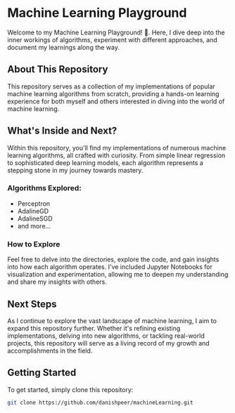 # Machine Learning Playground

Welcome to my Machine Learning Playground! 🚀. Here, I dive deep into the inner workings of algorithms, experiment with different approaches, and document my learnings along the way.

## About This Repository

This repository serves as a collection of my implementations of popular machine learning algorithms from scratch, providing a hands-on learning experience for both myself and others interested in diving into the world of machine learning.

## What's Inside and Next?

Within this repository, you'll find my implementations of numerous machine learning algorithms, all crafted with curiosity. From simple linear regression to sophisticated deep learning models, each algorithm represents a stepping stone in my journey towards mastery.


### Algorithms Explored:

- Perceptron
- AdalineGD
- AdalineSGD
- and more...


### How to Explore

Feel free to delve into the directories, explore the code, and gain insights into how each algorithm operates. I've included Jupyter Notebooks for visualization and experimentation, allowing me to deepen my understanding and share my insights with others.

## Next Steps

As I continue to explore the vast landscape of machine learning, I aim to expand this repository further. Whether it's refining existing implementations, delving into new algorithms, or tackling real-world projects, this repository will serve as a living record of my growth and accomplishments in the field.

## Getting Started

To get started, simply clone this repository:

```bash
git clone https://github.com/danishpeer/machineLearning.git
